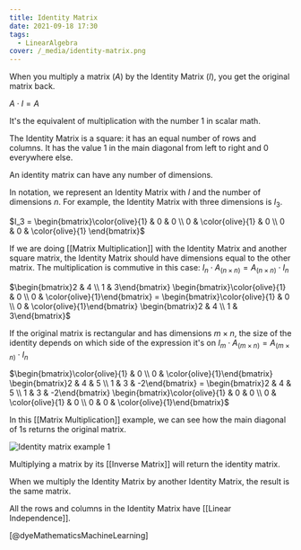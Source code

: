 ```yaml
---
title: Identity Matrix
date: 2021-09-18 17:30
tags:
  - LinearAlgebra
cover: /_media/identity-matrix.png
---
```


When you multiply a matrix $(A)$ by the Identity Matrix $(I)$, you get the original matrix back.

$A \cdot I = A$

 It's the equivalent of multiplication with the number 1 in scalar math.

The Identity Matrix is a square: it has an equal number of rows and columns. It has the value 1 in the main diagonal from left to right and 0 everywhere else.

An identity matrix can have any number of dimensions.

In notation, we represent an Identity Matrix with $I$ and the number of dimensions $n$. For example, the Identity Matrix with three dimensions is $I_{3}$.

$I_3 = \begin{bmatrix}\color{olive}{1} & 0 & 0 \\ 0 & \color{olive}{1} & 0 \\ 0 & 0 & \color{olive}{1} \end{bmatrix}$

If we are doing [[Matrix Multiplication]] with the Identity Matrix and another square matrix, the Identity Matrix should have dimensions equal to the other matrix. The multiplication is commutive in this case: $I_n \cdot A_{(n \times n)} = A_{(n \times n)} \cdot I_n$

$\begin{bmatrix}2 & 4 \\ 1 & 3\end{bmatrix} \begin{bmatrix}\color{olive}{1} & 0 \\ 0 & \color{olive}{1}\end{bmatrix} = \begin{bmatrix}\color{olive}{1} & 0 \\ 0 & \color{olive}{1}\end{bmatrix} \begin{bmatrix}2 & 4 \\ 1 & 3\end{bmatrix}$

If the original matrix is rectangular and has dimensions $m \times n$, the size of the identity depends on which side of the expression it's on $I_m \cdot A_{(m \times n)} = A_{(m \times n)} \cdot I_n$

$\begin{bmatrix}\color{olive}{1} & 0 \\ 0 & \color{olive}{1}\end{bmatrix} \begin{bmatrix}2 & 4 & 5 \\ 1 & 3 & -2\end{bmatrix}  = \begin{bmatrix}2 & 4 & 5 \\ 1 & 3 & -2\end{bmatrix} \begin{bmatrix}\color{olive}{1} & 0 & 0 \\ 0 & \color{olive}{1} & 0 \\ 0 & 0 & \color{olive}{1}\end{bmatrix}$

In this [[Matrix Multiplication]] example, we can see how the main diagonal of 1s returns the original matrix.

![Identity matrix example 1](/_media/identity-matrix-1.gif)

Multiplying a matrix by its [[Inverse Matrix]] will return the identity matrix.

When we multiply the Identity Matrix by another Identity Matrix, the result is the same matrix.

All the rows and columns in the Identity Matrix have [[Linear Independence]].

[@dyeMathematicsMachineLearning]